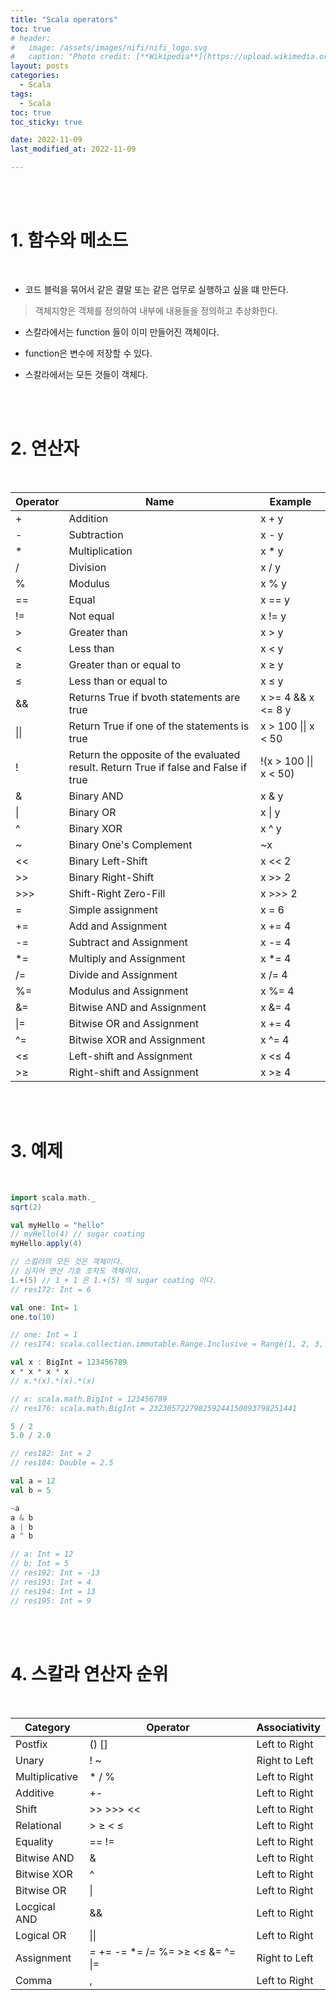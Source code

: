 ```yaml
---
title: "Scala operators"
toc: true
# header:
#   image: /assets/images/nifi/nifi_logo.svg
#   caption: "Photo credit: [**Wikipedia**](https://upload.wikimedia.org/wikipedia/commons/f/ff/Apache-nifi-logo.svg)"
layout: posts
categories:
  - Scala
tags:
  - Scala
toc: true
toc_sticky: true

date: 2022-11-09
last_modified_at: 2022-11-09

---
```


<br><br>

# 1. 함수와 메소드

<br>

* 코드 블럭을 묶어서 같은 결말 또는 같은 업무로 실행하고 싶을 떄 만든다.
> 객체지향은 객체를 정의하여 내부에 내용들을 정의하고 추상화한다.

* 스칼라에서는 function 들이 이미 만들어진 객체이다.

* function은 변수에 저장할 수 있다.

* 스칼라에서는 모든 것들이 객체다.

<br><br>

# 2. 연산자

<br>

<table>
  <thead>
    <tr>
      <th colspan=1>Operator</th>
      <th colspan=1>Name</th>
      <th colspan=1>Example</th>
    </tr>
  </thead>
  <tbody>
    <tr>
      <td>+</td>
      <td>Addition</td>
      <td>x + y</td>
    </tr>
    <tr>
      <td>-</td>
      <td>Subtraction</td>
      <td>x - y</td>
    </tr>
    <tr>
      <td>*</td>
      <td>Multiplication</td>
      <td>x * y</td>
    </tr>
    <tr>
      <td>/</td>
      <td>Division</td>
      <td>x / y</td>
    </tr>
    <tr>
      <td>%</td>
      <td>Modulus</td>
      <td>x % y</td>
    </tr>
    <tr>
      <td>==</td>
      <td>Equal</td>
      <td>x == y</td>
    </tr>
    <tr>
      <td>!=</td>
      <td>Not equal</td>
      <td>x != y</td>
    </tr>
    <tr>
      <td>&gt;</td>
      <td>Greater than</td>
      <td>x &gt; y</td>
    </tr>
    <tr>
      <td>&lt;</td>
      <td>Less than</td>
      <td>x &lt; y</td>
    </tr>
    <tr>
      <td>&ge;</td>
      <td>Greater than or equal to</td>
      <td>x &ge; y</td>
    </tr>
    <tr>
      <td>&le;</td>
      <td>Less than or equal to</td>
      <td>x &le; y</td>
    </tr>
    <tr>
      <td>&&</td>
      <td>Returns True if bvoth statements are true</td>
      <td>x &gt= 4 && x &lt= 8 y</td>
    </tr>
    <tr>
      <td>||</td>
      <td>Return True if one of the statements is true</td>
      <td>x &gt 100 || x &lt 50</td>
    </tr>
    <tr>
      <td>!</td>
      <td>Return the opposite of the evaluated result. Return True if false and False if true</td>
      <td>!(x &gt; 100 || x &lt; 50)</td>
    </tr>
    <tr>
      <td>&</td>
      <td>Binary AND</td>
      <td>x & y</td>
    </tr>
    <tr>
      <td>|</td>
      <td>Binary OR</td>
      <td>x | y</td>
    </tr>
    <tr>
      <td>^</td>
      <td>Binary XOR</td>
      <td>x ^ y</td>
    </tr>
    <tr>
      <td>~</td>
      <td>Binary One's Complement</td>
      <td>~x</td>
    </tr>
    <tr>
      <td>&lt;&lt;</td>
      <td>Binary Left-Shift</td>
      <td>x &lt;&lt; 2</td>
    </tr>
    <tr>
      <td>&gt;&gt;</td>
      <td>Binary Right-Shift</td>
      <td>x &gt;&gt; 2</td>
    </tr>
    <tr>
      <td>&gt;&gt;&gt;</td>
      <td>Shift-Right Zero-Fill</td>
      <td>x &gt;&gt;&gt; 2</td>
    </tr>
    <tr>
      <td>=</td>
      <td>Simple assignment</td>
      <td>x = 6</td>
    </tr>
    <tr>
      <td>+=</td>
      <td>Add and Assignment</td>
      <td>x += 4</td>
    </tr>
    <tr>
      <td>-=</td>
      <td>Subtract and Assignment</td>
      <td>x -= 4</td>
    </tr>
    <tr>
      <td>*=</td>
      <td>Multiply and Assignment</td>
      <td>x *= 4</td>
    </tr>
    <tr>
      <td>/=</td>
      <td>Divide and Assignment</td>
      <td>x /= 4</td>
    </tr>
    <tr>
      <td>%=</td>
      <td>Modulus and Assignment</td>
      <td>x %= 4</td>
    </tr>
    <tr>
      <td>&=</td>
      <td>Bitwise AND and Assignment</td>
      <td>x &= 4</td>
    </tr>
    <tr>
      <td>|=</td>
      <td>Bitwise OR and Assignment</td>
      <td>x += 4</td>
    </tr>
    <tr>
      <td>^=</td>
      <td>Bitwise XOR and Assignment</td>
      <td>x ^= 4</td>
    </tr>
    <tr>
      <td>&lt;&le;</td>
      <td>Left-shift and Assignment</td>
      <td>x &lt;&le; 4</td>
    </tr>
    <tr>
      <td>&gt;&ge;</td>
      <td>Right-shift and Assignment</td>
      <td>x &gt;&ge; 4</td>
    </tr>
  </tbody>
</table>


<br><br>

# 3. 예제

<br>

```scala
import scala.math._
sqrt(2)

val myHello = "hello"
// myHello(4) // sugar coating
myHello.apply(4)

// 스칼라의 모든 것은 객체이다.
// 심지어 연산 기호 조차도 객체이다.
1.+(5) // 1 + 1 은 1.+(5) 의 sugar coating 이다.
// res172: Int = 6

val one: Int= 1
one.to(10)

// one: Int = 1
// res174: scala.collection.immutable.Range.Inclusive = Range(1, 2, 3, 4, 5, 6, 7, 8, 9, 10)

val x : BigInt = 123456789
x * x * x * x
// x.*(x).*(x).*(x)

// x: scala.math.BigInt = 123456789
// res176: scala.math.BigInt = 232305722798259244150093798251441

5 / 2
5.0 / 2.0

// res182: Int = 2
// res184: Double = 2.5

val a = 12
val b = 5

~a
a & b
a | b
a ^ b

// a: Int = 12
// b: Int = 5
// res192: Int = -13
// res193: Int = 4
// res194: Int = 13
// res195: Int = 9
```

<br><br>

# 4. 스칼라 연산자 순위

<br>

<table>
  <thead>
    <tr>
      <th colspan=1>Category</th>
      <th colspan=1>Operator</th>
      <th colspan=1>Associativity</th>
    </tr>
  </thead>
  <tbody>
    <tr>
      <td>Postfix</td>
      <td>() []</td>
      <td>Left to Right</td>
    </tr>
    <tr>
      <td>Unary</td>
      <td>! ~</td>
      <td>Right to Left</td>
    </tr>
    <tr>
      <td>Multiplicative</td>
      <td>* / %</td>
      <td>Left to Right</td>
    </tr>
    <tr>
      <td>Additive</td>
      <td>+-</td>
      <td>Left to Right</td>
    </tr>
    <tr>
      <td>Shift</td>
      <td>&gt;&gt; &gt;&gt;&gt; &lt;&lt;</td>
      <td>Left to Right</td>
    </tr>
    <tr>
      <td>Relational</td>
      <td>&gt; &ge; &lt; &le;</td>
      <td>Left to Right</td>
    </tr>
    <tr>
      <td>Equality</td>
      <td>== !=</td>
      <td>Left to Right</td>
    </tr>
    <tr>
      <td>Bitwise AND</td>
      <td> & </td>
      <td> Left to Right </td>
    </tr>
    <tr>
      <td>Bitwise XOR</td>
      <td>^</td>
      <td>Left to Right</td>
    </tr>
    <tr>
      <td>Bitwise OR</td>
      <td>|</td>
      <td>Left to Right</td>
    </tr>
    <tr>
      <td>Locgical AND</td>
      <td> && </td>
      <td>Left to Right</td>
    </tr>
    <tr>
      <td>Logical OR</td>
      <td> || </td>
      <td>Left to Right</td>
    </tr>
    <tr>
      <td>Assignment</td>
      <td>= += -= *= /= %= &gt;&ge; &lt;&le; &= ^= |=</td>
      <td>Right to Left</td>
    </tr>
    <tr>
      <td>Comma</td>
      <td>,</td>
      <td>Left to Right</td>
    </tr>
  </tbody>
</table>